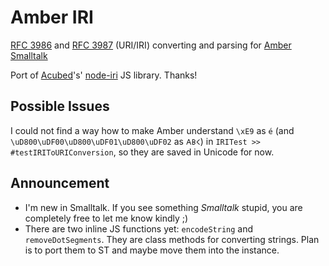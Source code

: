 # Amber IRI

<a href="http://www.ietf.org/rfc/rfc3986.txt">RFC 3986</a> and <a href="http://www.ietf.org/rfc/rfc3987.txt">RFC 3987</a> (URI/IRI) converting and parsing for [Amber Smalltalk](https://github.com/amber-smalltalk/amber)

Port of [Acubed](https://github.com/Acubed/)'s' [node-iri](https://github.com/Acubed/node-iri/) JS library. Thanks!

## Possible Issues

I could not find a way how to make Amber understand `\xE9` as `é` (and `\uD800\uDF00\uD800\uDF01\uD800\uDF02` as `𐌀𐌁𐌂`) in `IRITest >> #testIRIToURIConversion`, so they are saved in Unicode for now.

## Announcement

  * I'm new in Smalltalk. If you see something _Smalltalk_ stupid, you are completely free to let me know kindly ;)
  * There are two inline JS functions yet: `encodeString` and `removeDotSegments`. They are class methods for converting strings. Plan is to port them to ST and maybe move them into the instance.
